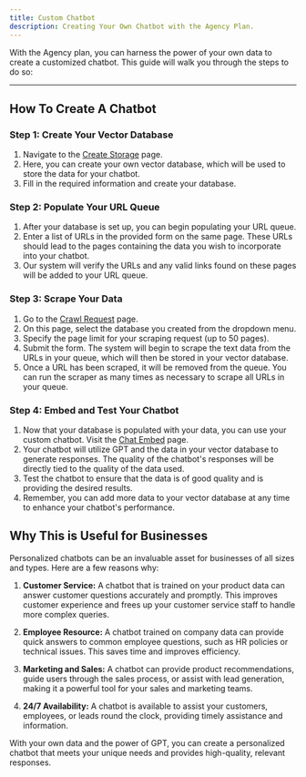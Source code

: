 ```yaml
---
title: Custom Chatbot
description: Creating Your Own Chatbot with the Agency Plan.
---
```


With the Agency plan, you can harness the power of your own data to create a customized chatbot. This guide will walk you through the steps to do so:

---

## **How To Create A Chatbot**

### **Step 1: Create Your Vector Database**

1. Navigate to the [Create Storage](https://idreamofai.com/create-storage) page.
2. Here, you can create your own vector database, which will be used to store the data for your chatbot.
3. Fill in the required information and create your database.

### **Step 2: Populate Your URL Queue**

1. After your database is set up, you can begin populating your URL queue.
2. Enter a list of URLs in the provided form on the same page. These URLs should lead to the pages containing the data you wish to incorporate into your chatbot.
3. Our system will verify the URLs and any valid links found on these pages will be added to your URL queue.

### **Step 3: Scrape Your Data**

1. Go to the [Crawl Request](https://idreamofai.com/crawl-request) page.
2. On this page, select the database you created from the dropdown menu.
3. Specify the page limit for your scraping request (up to 50 pages).
4. Submit the form. The system will begin to scrape the text data from the URLs in your queue, which will then be stored in your vector database.
5. Once a URL has been scraped, it will be removed from the queue. You can run the scraper as many times as necessary to scrape all URLs in your queue.

### **Step 4: Embed and Test Your Chatbot**

1. Now that your database is populated with your data, you can use your custom chatbot. Visit the [Chat Embed](https://idreamofai.com/chat-embed) page.
2. Your chatbot will utilize GPT and the data in your vector database to generate responses. The quality of the chatbot's responses will be directly tied to the quality of the data used.
3. Test the chatbot to ensure that the data is of good quality and is providing the desired results.
4. Remember, you can add more data to your vector database at any time to enhance your chatbot's performance.

## **Why This is Useful for Businesses**

Personalized chatbots can be an invaluable asset for businesses of all sizes and types. Here are a few reasons why:

1. **Customer Service:** A chatbot that is trained on your product data can answer customer questions accurately and promptly. This improves customer experience and frees up your customer service staff to handle more complex queries.

2. **Employee Resource:** A chatbot trained on company data can provide quick answers to common employee questions, such as HR policies or technical issues. This saves time and improves efficiency.

3. **Marketing and Sales:** A chatbot can provide product recommendations, guide users through the sales process, or assist with lead generation, making it a powerful tool for your sales and marketing teams.

4. **24/7 Availability:** A chatbot is available to assist your customers, employees, or leads round the clock, providing timely assistance and information.

With your own data and the power of GPT, you can create a personalized chatbot that meets your unique needs and provides high-quality, relevant responses.